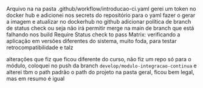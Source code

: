 Arquivo na na pasta .github/workflow/introducao-ci.yaml
gerei um token no docker hub e adicionei nos secrets do repositório para o yaml fazer o gerar a imagem e atualizar no dockerhub
no github adicionar política de branch de status check ou seja não irá permitir merge na main de branch que está falhando nos build
Require Status check to pass
Matrix: verificando a aplicação em versões diferentes do sistema, muito foda, para testar retrocompatibilidade e talz

alterações que fiz que ficou diferente do curso, não fiz um repo só para o módulo, coloquei no push da branch `develop/modulo-integracao-continua` e alterei tbm o path padrão o path do projeto na pasta geral, ficou bem legal, mas em resumo é igual  